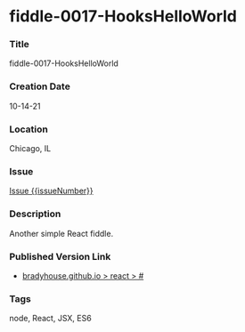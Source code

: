 fiddle-0017-HooksHelloWorld
======


### Title

fiddle-0017-HooksHelloWorld


### Creation Date

10-14-21


### Location

Chicago, IL


### Issue

[Issue {{issueNumber}}](https://github.com/bradyhouse/house/issues/{{issueNumber}})


### Description

Another simple React fiddle.


### Published Version Link

  * [bradyhouse.github.io > react > #](http://bradyhouse.github.io/react/fiddle-0017-HooksHelloWorld/#)


### Tags

node, React, JSX, ES6
